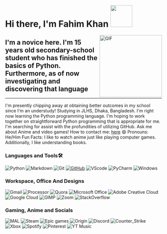 # Hi there, I'm Fahim Khan <img width="70px" src="https://i0.wp.com/thumbs.gfycat.com/AlarmingSnappyLeafbird-max-1mb.gif?h=250" />

<img align="right" alt="GIF" height="200px" src="http://24.media.tumblr.com/tumblr_m7o9r3iLSG1qau345o3_250.gif" />

## I'm a novice here. I'm 15 years old secondary-school student who has finished the basics of Python. Furthermore, as of now investigating and discovering that language  
---
I'm presently chipping away at obtaining better outcomes in my school since I'm an understudy! Studying in JLHS, Dhaka, Bangladesh. I'm right now learning the Python programming language. I'm hoping to work together on straightforward Python programming that is appropriate for me. I'm searching for assist with the profundities of utilizing GitHub. Ask me about Anime and video games! How to contact me: [here](https://github.com/Md-Fahim-Khan/Md-Fahim-Khan/issues/new) 😄 Pronouns: He/Him Fun Facts: I like to watch anime just like playing computer games. Additionally, I like understanding books.

### Languages and Tools🛠 
![Python](https://img.shields.io/badge/Python-3776AB?style=for-the-badge&logo=python&logoColor=white)
![Markdown](https://img.shields.io/badge/Markdown-000000?style=for-the-badge&logo=markdown&logoColor=white)
![Git](https://img.shields.io/badge/Git-F05032?style=for-the-badge&logo=git&logoColor=white)
[![GitHub](https://img.shields.io/badge/GitHub-100000?style=for-the-badge&logo=github&logoColor=white)](https://github.com/Md-Fahim-Khan)
![VScode](https://img.shields.io/badge/Visual_Studio_Code-0078D4?style=for-the-badge&logo=visual%20studio%20code&logoColor=white)
![PyCharm](https://img.shields.io/badge/pycharm-143?style=for-the-badge&logo=pycharm&logoColor=black&color=black&labelColor=green)
![Windows](https://img.shields.io/badge/Windows%2010-0078D6?style=for-the-badge&logo=windows&logoColor=white)

### Workspace, Office And Designs
![Gmail](https://img.shields.io/badge/Gmail-D14836?style=for-the-badge&logo=gmail&logoColor=white)
![Processor](https://img.shields.io/badge/Intel-Core_i5_7th-0071C5?style=for-the-badge&logo=intel&logoColor=white)
![Quora](https://img.shields.io/badge/Quora-b92b27?style=for-the-badge&logo=Quora&logoColor=white)
![Microsoft Office](https://img.shields.io/badge/Microsoft_Office-D83B01?style=for-the-badge&logo=microsoft-office&logoColor=white)
![Adobe Creative Cloud](https://img.shields.io/badge/Adobe%20Creative%20Cloud-DA1F26?style=for-the-badge&logo=Adobe%20Creative%20Cloud&logoColor=white)
![Google Cloud](https://img.shields.io/badge/Google_Cloud-4285F4?style=for-the-badge&logo=google-cloud&logoColor=white)
![GIMP](https://img.shields.io/badge/gimp-5C5543?style=for-the-badge&logo=gimp&logoColor=white)
![Zoom](https://img.shields.io/badge/Zoom-2D8CFF?style=for-the-badge&logo=zoom&logoColor=white)
![StackOverflow](https://img.shields.io/badge/Stack_Overflow-FE7A16?style=for-the-badge&logo=stack-overflow&logoColor=white)


### Gaming, Anime and Socials
![MAL](https://img.shields.io/badge/MyAnimeList-31519e?style=for-the-badge&logo=MyAnimeList&logoColor=white)
![Steam](https://img.shields.io/badge/Steam-000000?style=for-the-badge&logo=steam&logoColor=white)
![Epic games](https://img.shields.io/badge/Epic%20Games-000000?style=for-the-badge&logo=Epic%20Games&logoColor=white)
![Origin](https://img.shields.io/badge/Origin-f05922?style=for-the-badge&logo=Origin&logoColor=white)
![Discord](https://img.shields.io/badge/Discord-7289DA?style=for-the-badge&logo=discord&logoColor=white)
![Counter_Strike](https://img.shields.io/badge/Counter_Strike-000000?style=for-the-badge&logo=counter-strike&logoColor=white)
![Xbox](https://img.shields.io/badge/Xbox-107C10?style=for-the-badge&logo=xbox&logoColor=white)
![Spotify](https://img.shields.io/badge/Spotify-1ED760?&style=for-the-badge&logo=spotify&logoColor=white)
![Pinterest](https://img.shields.io/badge/Pinterest-e71b22?style=for-the-badge&logo=Pinterest&logoColor=white)
![YT Music](https://img.shields.io/badge/YouTube_Music-FF0000?style=for-the-badge&logo=youtube-music&logoColor=white)

